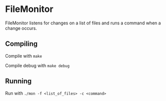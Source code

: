 # FileMonitor

FileMonitor listens for changes on a list of files and runs a command when a change occurs.

## Compiling
Compile with `make`

Compile debug with `make debug`

## Running 
Run with `./mon -f <list_of_files> -c <command>`
